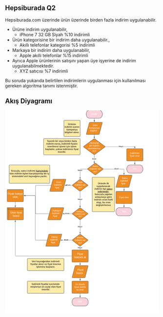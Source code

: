 ## Hepsiburada Q2



Hepsiburada.com üzerinde ürün üzerinde birden fazla indirim uygulanabilir.

 - Ürüne indirim uygulanabilir,
   - iPhone 7 32 GB Siyah %10 indirimli
 - Ürün kategorisine bir indirim daha uygulanabilir.,
   - Akıllı telefonlar kategorisi %5 indirimli
 - Markaya bir indirim daha uygulanabilir,
   - Apple akıllı telefonlar %15 indirimli
 - Ayrıca Apple ürünlerinin satışını yapan üye işyerine de indirim uygulanabilmektedir.
   - XYZ satıcısı %7 indirimli

Bu soruda yukarıda belirtilen indirimlerin uygulanması için kullanılması gereken algoritma tanımı istenmiştir.

## Akış Diyagramı
![Algoritma](https://github.com/dkdkrn/hepsiburada-po-case/blob/main/q2/hepsiburada_q2_algoritrma.png)
